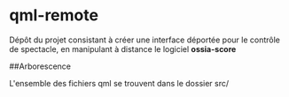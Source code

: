 # qml-remote

Dépôt du projet consistant à créer une interface déportée pour le contrôle de spectacle, en manipulant à distance le logiciel **ossia-score**

##Arborescence

L'ensemble des fichiers  qml se trouvent dans le dossier src/
